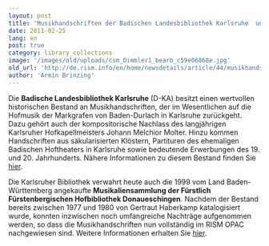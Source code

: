 ```yaml
---
layout: post
title: 'Musikhandschriften der Badischen Landesbibliothek Karlsruhe  und der Hofbibliothek Donaueschingen'
date: 2011-02-25
lang: en
post: true
category: library_collections
image: '/images/old/uploads/csm_Dimmler1_bearb_c59e06868e.jpg'
old_url: 'http://de.rism.info/en/home/newsdetails/article/44/musikhandschriften-der-badischen-landesbibliothek-karlsruhe-und-der-hofbibliothek-donaueschingen.html'
author: 'Armin Brinzing'
---
```


<!-- Cantate von Joseph Graetz (D-KA Mus. Hs. 1355) -->

Die **Badische Landesbibliothek Karlsruhe** (D-KA) besitzt einen wertvollen historischen Bestand an Musikhandschriften, der im Wesentlichen auf die Hofmusik der Markgrafen von Baden-Durlach in Karlsruhe zurückgeht. Dazu gehört auch der kompositorische Nachlass des langjährigen Karlsruher Hofkapellmeisters Johann Melchior Molter. Hinzu kommen Handschriften aus säkularisierten Klöstern, Partituren des ehemaligen Badischen Hoftheaters in Karlsruhe sowie bedeutende Erwerbungen des 19. und 20. Jahrhunderts. Nähere Informationen zu diesem Bestand finden Sie [hier](en/einzelinformationen/karlsruhe-blb.html "Opens internal link in current window").

Die Karlsruher Bibliothek verwahrt heute auch die 1999 vom Land Baden-Württemberg angekaufte **Musikaliensammlung der Fürstlich Fürstenbergischen Hofbibliothek Donaueschingen**. Nachdem der Bestand bereits zwischen 1977 und 1980 von Gertraut Haberkamp katalogisiert wurde, konnten inzwischen noch umfangreiche Nachträge aufgenommen werden, so dass die Musikhandschriften nun vollständig im RISM OPAC nachgewiesen sind. Weitere Informationen erhalten Sie [hier](en/einzelinformationen/donaueschingen.html "Opens internal link in current window").

